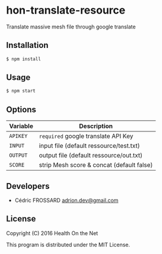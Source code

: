 # hon-translate-resource
Translate massive mesh file through google translate

Installation
------------

```bash
$ npm install
```

Usage
-----

```bash
$ npm start
```

Options
-------

| Variable        | Description    |
|-----------------|----------------|
| `APIKEY`        | `required` google translate API Key
| `INPUT`         | input file (default ressource/test.txt)
| `OUTPUT`        | output file (default ressource/out.txt)
| `SCORE`         | strip Mesh score & concat (default false)


Developers
----------

* Cédric FROSSARD <adrion.dev@gmail.com>

License
-------

Copyright (C) 2016 Health On the Net

This program is distributed under the MIT License.